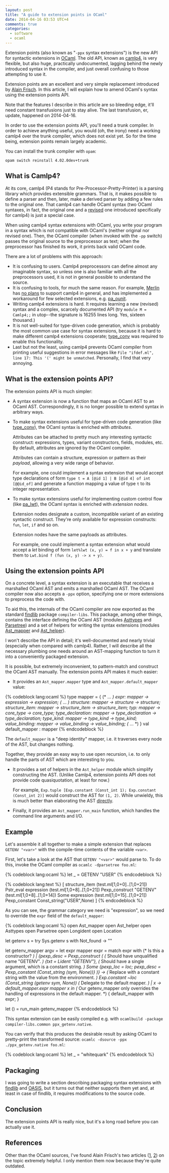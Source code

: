 ```yaml
---
layout: post
title: "A guide to extension points in OCaml"
date: 2014-04-16 03:53 UTC+4
comments: true
categories:
  - software
  - ocaml
---
```


Extension points (also known as "`-ppx` syntax extensions") is the new API for syntactic
extensions in [OCaml][]. The old API, known as [camlp4][], is very flexible, but also
huge, practically undocumented, lagging behind the newly introduced syntax in the compiler,
and just overall confusing to those attempting to use it.

Extension points are an excellent and very simple replacement introduced by [Alain Frisch][af].
In this article, I will explain how to amend OCaml's syntax using the extension points API.

[ocaml]:  https://ocaml.org
[camlp4]: http://pauillac.inria.fr/camlp4/manual/
[af]:     http://alain.frisch.fr/

<!--more-->

Note that the features I describe in this article are so bleeding edge, it'll need
constant transfusions just to stay alive. The last transfusion, er, update, happened
on 2014-04-16.

In order to use the extension points API, you'll need a trunk compiler. In order to
achieve anything useful, you would (oh, the irony) need a working camlp4 over the
trunk compiler, which does not exist yet. So for the time being, extension points remain
largely academic.

You can install the trunk compiler with `opam`:

```
opam switch reinstall 4.02.0dev+trunk
```

What is Camlp4?
---------------

At its core, camlp4 (P4 stands for Pre-Processor-Pretty-Printer) is a parsing library
which provides extensible grammars. That is, it makes possible to define a parser
and then, later, make a derived parser by adding a few rules to the original one.
That camlp4 can handle OCaml syntax (two OCaml syntaxes, in fact, the original
one and a [revised][p4r] one introduced specifically for camlp4) is just a special case.

[p4r]: http://caml.inria.fr/pub/docs/manual-camlp4/manual007.html

When using camlp4 syntax extensions with OCaml, you write your program in a syntax which
is not compatible with OCaml's (neither original nor revised one). Then, the OCaml compiler
(when invoked with the `-pp` switch) passes the original source to the preprocessor as text;
when the preprocessor has finished its work, it prints back valid OCaml code.

There are a lot of problems with this approach:

  * It is confusing to users. Camlp4 preprocessors can define almost any imaginable syntax,
    so unless one is also familiar with all the preprocessors used, it is not in general
    possible to understand the source.
  * It is confusing to tools, for much the same reason. For example, [Merlin][] has
    [no plans][merlin-p4] to support camlp4 in general, and has implemented a workaround
    for few selected extensions, e.g. [pa_ounit][].
  * Writing camlp4 extensions is hard. It requires learning a new (revised) syntax and
    a complex, scarcely documented API (try `module M = Camlp4;;` in utop--the signature
    is 16255 lines long. Yes, sixteen thousand.)
  * It is not well-suited for type-driven code generation, which is probably the most
    common use case for syntax extensions, because it is hard to make different camlp4
    extensions cooperate; [type_conv][] was required to enable this functionality.
  * Last but not the least, using camlp4 prevents OCaml compiler from printing useful
    suggestions in error messages like `File "ifdef.ml", line 17: This '(' might be unmatched`.
    Personally, I find that very annoying.

[merlin]: https://github.com/the-lambda-church/merlin
[merlin-p4]: https://github.com/the-lambda-church/merlin/issues/60
[pa_ounit]: https://github.com/janestreet/pa_ounit
[type_conv]: https://github.com/janestreet/type_conv

What is the extension points API?
---------------------------------

The extension points API is much simpler:

  * A syntax extension is now a function that maps an OCaml AST to an OCaml AST.
    Correspondingly, it is no longer possible to extend syntax in arbitrary ways.

  * To make syntax extensions useful for type-driven code generation (like [type_conv][]),
    the OCaml syntax is enriched with _attributes_.

    Attributes can be attached to pretty much any interesting syntactic construct:
    expressions, types, variant constructors, fields, modules, etc. By default,
    attributes are ignored by the OCaml compiler.

    Attributes can contain a structure, expression or pattern as their _payload_,
    allowing a very wide range of behavior.

    For example, one could implement a syntax extension that would accept
    type declarations of form `type t = A [@id 1] | B [@id 4] of int [@@id_of]` and
    generate a function mapping a value of type `t` to its integer representation.

  * To make syntax extensions useful for implementing custom control flow
    (like [pa_lwt][]), the OCaml syntax is enriched with _extension nodes_.

    Extension nodes designate a custom, incompatible variant of an existing syntactic
    construct. They're only available for expression constructs: `fun`, `let`, `if` and so on.

    Extension nodes have the same payloads as attributes.

    For example, one could implement a syntax extension what would accept
    a _let_ binding of form `let%lwt (x, y) = f in x + y` and translate them to
    `Lwt.bind f (fun (x, y) -> x + y)`.

[pa_lwt]: http://ocsigen.org/lwt/api/Pa_lwt

Using the extension points API
------------------------------

On a concrete level, a syntax extension is an executable that receives a marshalled
OCaml AST and emits a marshalled OCaml AST.  The OCaml compiler now also accepts
a `-ppx` option, specifying one or more extensions to preprocess the code with.

To aid this, the internals of the OCaml compiler are now exported as the standard
[findlib][] package `compiler-libs`. This package, among other things, contains
the interface defining the OCaml AST (modules [Asttypes][] and [Parsetree][]) and
a set of helpers for writing the syntax extensions (modules [Ast_mapper][] and
[Ast_helper][]).

I won't describe the API in detail; it's well-documented and nearly trivial (especially
when compared with camlp4). Rather, I will describe all the necessary plumbing one needs
around an AST-mapping function to turn it into a conveniently packaged extension.

It is possible, but extremely inconvenient, to pattern-match and construct the OCaml
AST manually. The extension points API makes it much easier:

  * It provides an `Ast_mapper.mapper` type and `Ast_mapper.default_mapper` value:

{% codeblock lang:ocaml %}
type mapper = {
  (* ... *)
  expr: mapper -> expression -> expression;
  (* ... *)
  structure: mapper -> structure -> structure;
  structure_item: mapper -> structure_item -> structure_item;
  typ: mapper -> core_type -> core_type;
  type_declaration: mapper -> type_declaration -> type_declaration;
  type_kind: mapper -> type_kind -> type_kind;
  value_binding: mapper -> value_binding -> value_binding;
  (* ... *)
}
val default_mapper : mapper
{% endcodeblock %}

  The `default_mapper` is a "deep identity" mapper, i.e. it traverses every
  node of the AST, but changes nothing.

  Together, they provide an easy way to use open recursion, i.e. to only handle
  the parts of AST which are interesting to you.

  * It provides a set of helpers in the `Ast_helper` module which simplify
    constructing the AST. (Unlike Camlp4, extension points API does not provide
    code quasiquotation, at least for now.)

    For example, `Exp.tuple [Exp.constant (Const_int 1); Exp.constant (Const_int 2)]`
    would construct the AST for `(1, 2)`. While unwieldy, this is much better than
    elaborating the AST [directly][ast-direct].

  * Finally, it provides an `Ast_mapper.run_main` function, which handles
    the command line arguments and I/O.

Example
-------

Let's assemble it all together to make a simple extension that replaces `GETENV "<var>"`
with the compile-time contents of the variable `<var>`.

First, let's take a look at the AST that `GETENV "<var>"` would parse to. To do this,
invoke the OCaml compiler as `ocamlc -dparsetree foo.ml`:

{% codeblock lang:ocaml %}
let _ = GETENV "USER"
{% endcodeblock %}

{% codeblock lang:text %}
[
  structure_item (test.ml[1,0+0]..[1,0+21])
    Pstr_eval
    expression (test.ml[1,0+8]..[1,0+21])
      Pexp_construct "GETENV" (test.ml[1,0+8]..[1,0+14])
      Some
        expression (test.ml[1,0+15]..[1,0+21])
          Pexp_constant Const_string("USER",None)
]
{% endcodeblock %}

As you can see, the grammar category we need is "expression", so we need to
override the `expr` field of the `default_mapper`:

{% codeblock lang:ocaml %}
open Ast_mapper
open Ast_helper
open Asttypes
open Parsetree
open Longident
open Location

let getenv s = try Sys.getenv s with Not_found -> ""

let getenv_mapper argv =
  let expr mapper expr =
    match expr with
    (* Is this a constructor? *)
    | {pexp_desc = Pexp_construct (
       (* Should have unqualified name "GETENV". *)
       {txt = Lident "GETENV"},
       (* Should have a single argument, which is a constant string. *)
       Some {pexp_loc = loc; pexp_desc = Pexp_constant (Const_string (sym, None))} )} ->
        (* Replace with a constant string with the value from the environment. *)
        Exp.constant ~loc (Const_string (getenv sym, None))
    (* Delegate to the default mapper. *)
    | x -> default_mapper.expr mapper x
  in
  (* Our getenv_mapper only overrides the handling of expressions in the default mapper. *)
  { default_mapper with expr; }

let () = run_main getenv_mapper
{% endcodeblock %}

This syntax extension can be easily compiled e.g. with
`ocamlbuild -package compiler-libs.common ppx_getenv.native`.

You can verify that this produces the desirable result by asking OCaml to pretty-print
the transformed source: `ocamlc -dsource -ppx ./ppx_getenv.native foo.ml`:

{% codeblock lang:ocaml %}
let _ = "whitequark"
{% endcodeblock %}

[findlib]: http://projects.camlcity.org/projects/findlib.html
[asttypes]: http://caml.inria.fr/cgi-bin/viewvc.cgi/ocaml/trunk/parsing/asttypes.mli?view=markup
[parsetree]: http://caml.inria.fr/cgi-bin/viewvc.cgi/ocaml/trunk/parsing/parsetree.mli?view=markup
[ast_mapper]: http://caml.inria.fr/cgi-bin/viewvc.cgi/ocaml/trunk/parsing/ast_mapper.mli?view=markup
[ast_helper]: http://caml.inria.fr/cgi-bin/viewvc.cgi/ocaml/trunk/parsing/ast_helper.mli?view=markup
[ast-direct]: https://gist.github.com/whitequark/10781334

Packaging
---------

I was going to write a section describing packaging syntax extensions with [findlib][]
and [OASIS][], but it turns out that neither supports them yet and, at least in case
of findlib, it requires modifications to the source code.

[oasis]: http://oasis.forge.ocamlcore.org/

Conclusion
----------

The extension points API is really nice, but it's a long road before you can actually
use it.

References
----------

Other than the OCaml sources, I've found Alain Frisch's two articles ([1][lexifi1], [2][lexifi1])
on the topic extremely helpful. I only mention them now because they're quite outdated.

[lexifi1]: http://www.lexifi.com/blog/syntax-extensions-without-camlp4
[lexifi2]: http://www.lexifi.com/blog/syntax-extensions-without-camlp4-lets-do-it
